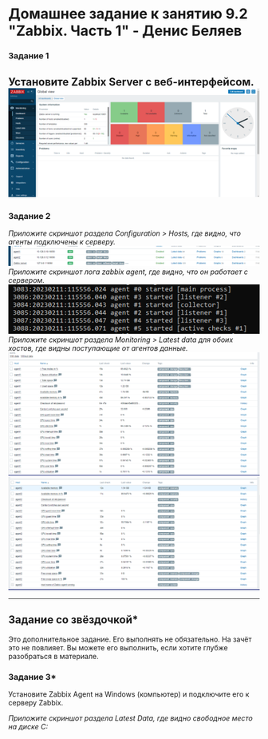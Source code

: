 # Домашнее задание к занятию 9.2 "Zabbix. Часть 1" - Денис Беляев

### Задание 1 

Установите Zabbix Server с веб-интерфейсом.
![alt text](https://github.com/sdsdsL/9-02/blob/main/img/zbx-web.png)
---

### Задание 2

*Приложите скриншот раздела Configuration > Hosts, где видно, что агенты подключены к серверу.*
![alt text](https://github.com/sdsdsL/9-02/blob/main/img/9-02-2-1.png)
*Приложите скриншот лога zabbix agent, где видно, что он работает с сервером.*
![alt text](https://github.com/sdsdsL/9-02/blob/main/img/zbx-log.png)
*Приложите скриншот раздела Monitoring > Latest data для обоих хостов, где видны поступающие от агентов данные.*
![alt text](https://github.com/sdsdsL/9-02/blob/main/img/9-02-2-3.png)
![alt text](https://github.com/sdsdsL/9-02/blob/main/img/9-02-2-4.png)

---
## Задание со звёздочкой*

Это дополнительное задание. Его выполнять не обязательно. На зачёт это не повлияет. Вы можете его выполнить, если хотите глубже разобраться в материале.

### Задание 3* 

Установите Zabbix Agent на Windows (компьютер) и подключите его к серверу Zabbix.

*Приложите скриншот раздела Latest Data, где видно свободное место на диске C:*
